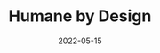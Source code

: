 ---
title: 'Humane by Design'
link: https://humanebydesign.com
description: A resource that provides guidance for designing ethically humane digital products through patterns focused on user well-being.
tags: [tools]
content-type: reference
date: 2022-05-15
---